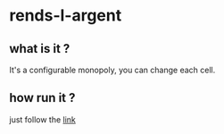 # rends-l-argent
## what is it ?
It's a configurable monopoly, you can change each cell.  
## how run it ?
just follow the [link](https://matoran.github.io/rends-l-argent/)
